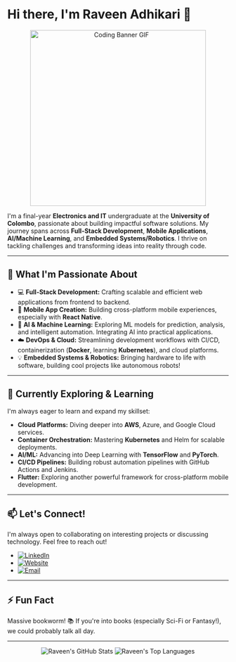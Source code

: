 # Hi there, I'm Raveen Adhikari 👋

<p align="center">
  <!-- ⭐ REPLACE placeholder-banner-gif-url.gif WITH THE RAW GITHUB URL FOR YOUR BANNER GIF ⭐ -->
  <!-- Make sure you uploaded the GIF to this repo (e.g., in an 'assets' folder) and got the raw link -->
  <img src="placeholder-banner-gif-url.gif" width="400" alt="Coding Banner GIF"/>
  <!-- Example: <img src="https://raw.githubusercontent.com/raveenadhikari/raveenadhikari/main/assets/my_banner.gif" width="400"/> -->
</p>

I'm a final-year **Electronics and IT** undergraduate at the **University of Colombo**, passionate about building impactful software solutions. My journey spans across **Full-Stack Development**, **Mobile Applications**, **AI/Machine Learning**, and **Embedded Systems/Robotics**. I thrive on tackling challenges and transforming ideas into reality through code.

---

## 🚀 What I'm Passionate About

*   💻 **Full-Stack Development:** Crafting scalable and efficient web applications from frontend to backend.
*   📱 **Mobile App Creation:** Building cross-platform mobile experiences, especially with **React Native**.
*   🤖 **AI & Machine Learning:** Exploring ML models for prediction, analysis, and intelligent automation. Integrating AI into practical applications.
*   ☁️ **DevOps & Cloud:** Streamlining development workflows with CI/CD, containerization (**Docker**, learning **Kubernetes**), and cloud platforms.
*   💡 **Embedded Systems & Robotics:** Bringing hardware to life with software, building cool projects like autonomous robots!

---




## 🌱 Currently Exploring & Learning

I'm always eager to learn and expand my skillset:

*   **Cloud Platforms:** Diving deeper into **AWS**, Azure, and Google Cloud services.
*   **Container Orchestration:** Mastering **Kubernetes** and Helm for scalable deployments.
*   **AI/ML:** Advancing into Deep Learning with **TensorFlow** and **PyTorch**.
*   **CI/CD Pipelines:** Building robust automation pipelines with GitHub Actions and Jenkins.
*   **Flutter:** Exploring another powerful framework for cross-platform mobile development.

---

## 📫 Let's Connect!

I'm always open to collaborating on interesting projects or discussing technology. Feel free to reach out!

*   [![LinkedIn](https://img.shields.io/badge/LinkedIn-0077B5?style=for-the-badge&logo=linkedin&logoColor=white)](https://linkedin.com/in/raveenadhikari/) <!-- Check if this is your correct LinkedIn profile URL -->
*   [![Website](https://img.shields.io/badge/Portfolio-raveenadhikari.com-blue?style=for-the-badge)](https://raveenadhikari.vercel.app/) <!-- Update if you have a different portfolio URL -->
*   [![Email](https://img.shields.io/badge/Email-raveenrandika999@gmail.com-red?style=for-the-badge&logo=gmail&logoColor=white)](mailto:raveenrandika999@gmail.com)

---

## ⚡ Fun Fact

Massive bookworm! 📚 If you're into books (especially Sci-Fi or Fantasy!), we could probably talk all day.

---

<!-- Optional: Add GitHub Stats -->
<p align="center">
  <img src="https://github-readme-stats.vercel.app/api?username=raveenadhikari&show_icons=true&theme=radical&hide_border=true&count_private=true" alt="Raveen's GitHub Stats" />
  
  <img src="https://github-readme-stats.vercel.app/api/top-langs/?username=raveenadhikari&layout=compact&theme=radical&hide_border=true&count_private=true" alt="Raveen's Top Languages" />
</p>
